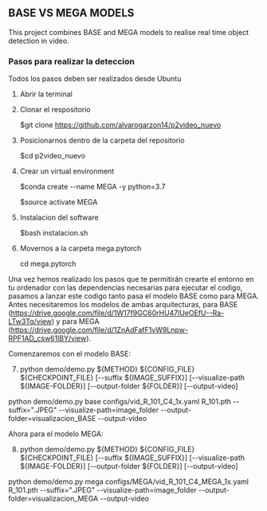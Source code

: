 ## **BASE VS MEGA MODELS**
This project combines BASE and MEGA models to realise real time object detection in video.
 
### **Pasos para realizar la deteccion** 
Todos los pasos deben ser realizados desde Ubuntu
 
1. Abrir la terminal
2. Clonar el respositorio
   
   $git clone https://github.com/alvarogarzon14/p2video_nuevo
4. Posicionarnos dentro de la carpeta del repositorio
   
   $cd p2video_nuevo
6. Crear un virtual environment
   
   $conda create --name MEGA -y python=3.7
   
   $source activate MEGA
9. Instalacion del software
    
   $bash instalacion.sh
11. Movernos a la carpeta mega.pytorch

    cd mega.pytorch
   
Una vez hemos realizado los pasos que te permitirán crearte el entorno en tu ordenador con las dependencias necesarias para ejecutar el codigo, pasamos a lanzar este codigo tanto pasa el modelo BASE como para MEGA. Antes necesitaremos los modelos de ambas arquitecturas, para BASE (https://drive.google.com/file/d/1W17f9GC60rHU47lUeOEfU--Ra-LTw3Tq/view) y para MEGA (https://drive.google.com/file/d/1ZnAdFafF1vW9Lnpw-RPF1AD_csw61lBY/view).
 
Comenzaremos con el modelo BASE:

7. python demo/demo.py ${METHOD} ${CONFIG_FILE} ${CHECKPOINT_FILE} [--suffix ${IMAGE_SUFFIX}] [--visualize-path ${IMAGE-FOLDER}] [--output-folder ${FOLDER}] [--output-video]

python demo/demo.py base configs/vid_R_101_C4_1x.yaml R_101.pth --suffix=".JPEG" --visualize-path=image_folder --output-folder=visualizacion_BASE --output-video

Ahora para el modelo MEGA:

8. python demo/demo.py ${METHOD} ${CONFIG_FILE} ${CHECKPOINT_FILE} [--suffix ${IMAGE_SUFFIX}] [--visualize-path ${IMAGE-FOLDER}] [--output-folder ${FOLDER}] [--output-video]

python demo/demo.py mega configs/MEGA/vid_R_101_C4_MEGA_1x.yaml R_101.pth --suffix=".JPEG" --visualize-path=image_folder --output-folder=visualizacion_MEGA --output-video
